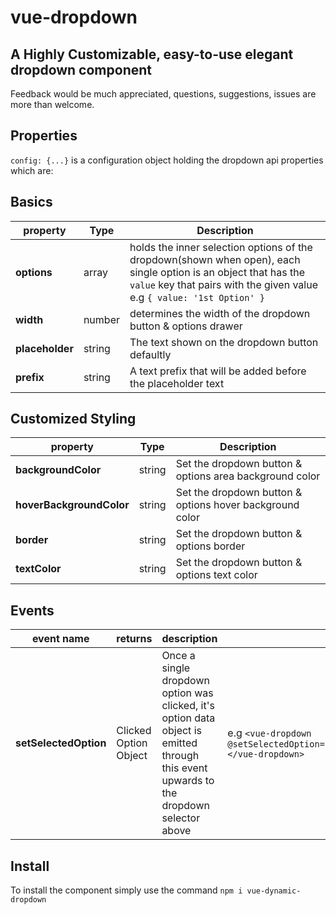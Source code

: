 # vue-dropdown
## A Highly Customizable, easy-to-use elegant dropdown component

Feedback would be much appreciated, questions, suggestions, issues are more than welcome.

## Properties
```config: {...}``` is a configuration object holding the dropdown api properties which are:

## Basics

| property | Type  | Description |
| --- | ---  | --- |
| **options** | array | holds the inner selection options of the dropdown(shown when open), each single option is an object that has the ```value``` key that pairs with the given value e.g ```{ value: '1st Option' }``` |
| **width** | number | determines the width of the dropdown button & options drawer |
| **placeholder** | string | The text shown on the dropdown button defaultly |
| **prefix** | string | A text prefix that will be added before the placeholder text |

## Customized Styling

| property | Type  | Description |
| --- | ---  | --- |
| **backgroundColor** | string | Set the dropdown button & options area background color |
| **hoverBackgroundColor** | string | Set the dropdown button & options hover background color |
| **border** | string | Set the dropdown button & options border |
| **textColor** | string | Set the dropdown button & options text color |

## Events
| event name | returns | description | usage |
| --- | ---  | --- | --- |
| **setSelectedOption** | Clicked Option Object | Once a single dropdown option was clicked, it's option data object is emitted through this event upwards to the dropdown selector above | e.g ```<vue-dropdown @setSelectedOption="myLocalSetterFunction($event)"></vue-dropdown>``` |

## Install
To install the component simply use the command ```npm i vue-dynamic-dropdown```
